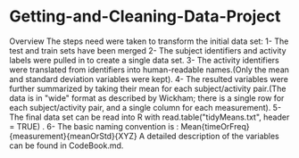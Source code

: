 # Getting-and-Cleaning-Data-Project

Overview
The steps need were taken to transform the initial data set:
1-	The test and train sets have been merged
2-	The subject identifiers and activity labels were pulled in to create a single data set. 
3-	The activity identifiers were translated from identifiers into human-readable names.(Only the mean and standard deviation variables were kept). 
4-	The resulted variables were further summarized by taking their mean for each subject/activity pair.(The data is in "wide" format as described by Wickham; there is a single row for each subject/activity pair, and a single column for each measurement).
5-	The final data set can be read into R with  read.table("tidyMeans.txt", header = TRUE) . 
6-	The basic naming convention is : Mean{timeOrFreq}{measurement}{meanOrStd}{XYZ}
A detailed description of the variables can be found in CodeBook.md.
